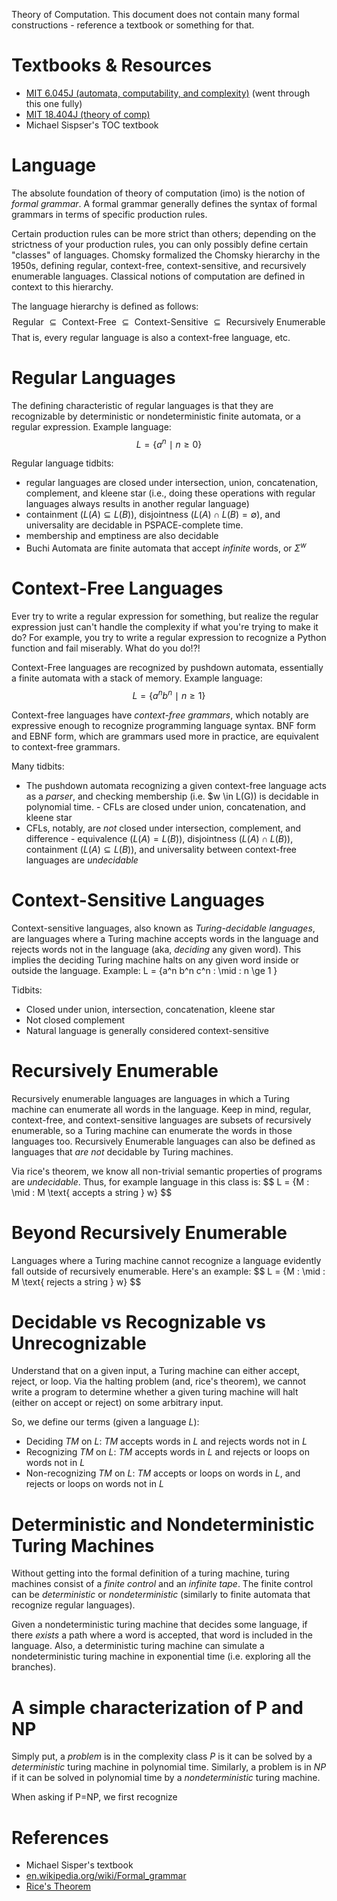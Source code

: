 Theory of Computation. This document does not contain many formal constructions - reference a textbook or something for that.

# Textbooks & Resources
- [MIT 6.045J (automata, computability, and complexity)](https://ocw.mit.edu/courses/6-045j-automata-computability-and-complexity-spring-2011/) (went through this one fully)
- [MIT 18.404J (theory of comp)](https://ocw.mit.edu/courses/18-404j-theory-of-computation-fall-2020/)
- Michael Sispser's TOC textbook

# Language 
The absolute foundation of theory of computation (imo) is the notion of *formal grammar*. A formal grammar generally defines the syntax of formal grammars in terms of specific production rules. 

Certain production rules can be more strict than others; depending on the strictness of your production rules, you can only possibly define certain "classes" of languages. Chomsky formalized the Chomsky hierarchy in the 1950s, defining regular, context-free, context-sensitive, and recursively enumerable languages. Classical notions of computation are defined in context to this hierarchy. 

The language hierarchy is defined as follows:
$$
\text{Regular } \subseteq \text{ Context-Free } \subseteq \text{ Context-Sensitive } \subseteq \text{ Recursively Enumerable }
$$
That is, every regular language is also a context-free language, etc.

# Regular Languages
The defining characteristic of regular languages is that they are recognizable by deterministic or nondeterministic finite automata, or a regular expression. Example language:
$$
L = \{a^n \: \mid \: n \ge 0 \}
$$

Regular language tidbits:
- regular languages are closed under intersection, union, concatenation, complement, and kleene star (i.e., doing these operations with regular languages always results in another regular language)
- containment ($L(A) \subseteq L(B)$), disjointness ($L(A) \cap L(B) = \emptyset$), and universality are decidable in PSPACE-complete time. 
- membership and emptiness are also decidable
- Buchi Automata are finite automata that accept *infinite* words, or $\Sigma^w$

# Context-Free Languages
Ever try to write a regular expression for something, but realize the regular expression just can't handle the complexity if what you're trying to make it do? For example, you try to write a regular expression to recognize a Python function and fail miserably. What do you do!?!

Context-Free languages are recognized by pushdown automata, essentially a finite automata with a stack of memory. Example language:
$$
L = \{a^n b^n \: \mid \: n \ge 1 \}
$$

Context-free languages have *context-free grammars*, which notably are expressive enough to recognize programming language syntax. BNF form and EBNF form, which are grammars used more in practice, are equivalent to context-free grammars.

Many tidbits:
- The pushdown automata recognizing a given context-free language acts as a *parser*, and checking membership (i.e. $w \in L(G)) is decidable in polynomial time. - CFLs are closed under union, concatenation, and kleene star
- CFLs, notably, are *not* closed under intersection, complement, and difference - equivalence ($L(A) = L(B)$), disjointness ($L(A) \cap L(B)$), containment ($L(A) \subseteq L(B)$), and universality between context-free languages are *undecidable* 

# Context-Sensitive Languages
Context-sensitive languages, also known as *Turing-decidable languages*, are languages where a Turing machine accepts words in the language and rejects words not in the language (aka, *deciding* any given word). This implies the deciding Turing machine halts on any given word inside or outside the language. Example:
L = \{a^n b^n c^n \: \mid \: n \ge 1 \}

Tidbits:
- Closed under union, intersection, concatenation, kleene star
- Not closed complement 
- Natural language is generally considered context-sensitive 

# Recursively Enumerable 
Recursively enumerable languages are languages in which a Turing machine can enumerate all words in the language. Keep in mind, regular, context-free, and context-sensitive languages are subsets of recursively enumerable, so a Turing machine can enumerate the words in those languages too. Recursively Enumerable languages can also be defined as languages that *are not* decidable by Turing machines.

Via rice's theorem, we know all non-trivial semantic properties of programs are *undecidable*. Thus, for example language in this class is:
$$
L = \{M \: \mid \: M \text{ accepts a string } w}
$$

# Beyond Recursively Enumerable
Languages where a Turing machine cannot recognize a language evidently fall outside of recursively enumerable. Here's an example:
$$
L = \{M \: \mid \: M \text{ rejects a string } w}
$$

# Decidable vs Recognizable vs Unrecognizable 
Understand that on a given input, a Turing machine can either accept, reject, or loop. Via the halting problem (and, rice's theorem), we cannot write a program to determine whether a given turing machine will halt (either on accept or reject) on some arbitrary input. 

So, we define our terms (given a language $L$):
- Deciding $TM$ on $L$: $TM$ accepts words in $L$ and rejects words not in $L$
- Recognizing $TM$ on $L$: $TM$ accepts words in $L$ and rejects or loops on words not in $L$
- Non-recognizing $TM$ on $L$: $TM$ accepts or loops on words in $L$, and rejects or loops on words not in $L$

# Deterministic and Nondeterministic Turing Machines
Without getting into the formal definition of a turing machine, turing machines consist of a *finite control* and an *infinite tape*. The finite control can be *deterministic* or *nondeterministic* (similarly to finite automata that recognize regular languages). 

Given a nondeterministic turing machine that decides some language, if there *exists* a path where a word is accepted, that word is included in the language. Also, a deterministic turing machine can simulate a nondeterministic turing machine in exponential time (i.e. exploring all the branches).

# A simple characterization of P and NP
Simply put, a *problem* is in the complexity class $P$ is it can be solved by a *deterministic* turing machine in polynomial time. Similarly, a problem is in $NP$ if it can be solved in polynomial time by a *nondeterministic* turing machine. 

When asking if P=NP, we first recognize 

# References
- Michael Sisper's textbook
- [en.wikipedia.org/wiki/Formal_grammar](https://en.wikipedia.org/wiki/Formal_grammar)
- [Rice's Theorem](https://courses.engr.illinois.edu/cs373/sp2013/Lectures/lec25.pdf)

